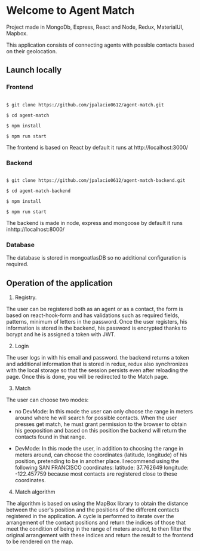 # Welcome to Agent Match

Project made in MongoDb, Express, React and Node, Redux, MaterialUI, Mapbox.

This application consists of connecting agents with possible contacts based on their geolocation.

## Launch locally

### Frontend

```shell

$ git clone https://github.com/jpalacio0612/agent-match.git

$ cd agent-match

$ npm install

$ npm run start

```

The frontend is based on React by default it runs at http://localhost:3000/

### Backend

```shell

$ git clone https://github.com/jpalacio0612/agent-match-backend.git

$ cd agent-match-backend

$ npm install

$ npm run start

```

The backend is made in node, express and mongoose by default it runs inhttp://localhost:8000/

### Database

The database is stored in mongoatlasDB so no additional configuration is required.

## Operation of the application

1. Registry.

The user can be registered both as an agent or as a contact, the form is based on react-hook-form and has validations such as required fields, patterns, minimum of letters in the password. Once the user registers, his information is stored in the backend, his password is encrypted thanks to bcrypt and he is assigned a token with JWT.

2. Login

The user logs in with his email and password. the backend returns a token and additional information that is stored in redux, redux also synchronizes with the local storage so that the session persists even after reloading the page. Once this is done, you will be redirected to the Match page.

3. Match

The user can choose two modes:

- no DevMode: In this mode the user can only choose the range in meters around where he will search for possible contacts. When the user presses get match, he must grant permission to the browser to obtain his geoposition and based on this position the backend will return the contacts found in that range.

- DevMode: In this mode the user, in addition to choosing the range in meters around, can choose the coordinates (latitude, longitude) of his position, pretending to be in another place. I recommend using the following SAN FRANCISCO coordinates: latitude: 37.762649 longitude: -122.457759 because most contacts are registered close to these coordinates.

4.  Match algorithm

The algorithm is based on using the MapBox library to obtain the distance between the user's position and the positions of the different contacts registered in the application. A cycle is performed to iterate over the arrangement of the contact positions and return the indices of those that meet the condition of being in the range of meters around, to then filter the original arrangement with these indices and return the result to the frontend to be rendered on the map.
